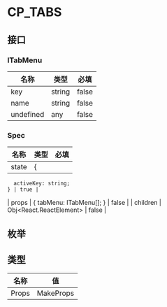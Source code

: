 # CP_TABS

## 接口

### ITabMenu
| 名称 | 类型 | 必填 |
| --- | --- | --- |
| key | string | false |
| name | string | false |
| undefined | any | false |,
### Spec
| 名称 | 类型 | 必填 |
| --- | --- | --- |
| state | {
      activeKey: string;
    } | true |
| props | {
      tabMenu: ITabMenu[];
    } | false |
| children | Obj<React.ReactElement> | false |

## 枚举



## 类型

| 名称 | 值 |
| --- | --- |
| Props | MakeProps<Spec> |
